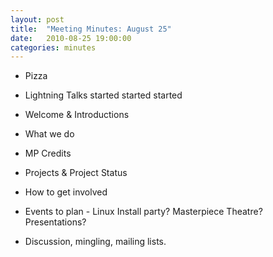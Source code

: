 ```yaml
---
layout: post
title: 	"Meeting Minutes: August 25"
date: 	2010-08-25 19:00:00
categories: minutes
---
```


- Pizza

- Lightning Talks
started started started 
- Welcome & Introductions

- What we do

- MP Credits

- Projects & Project Status

- How to get involved

- Events to plan - Linux Install party? Masterpiece Theatre? Presentations?

- Discussion, mingling, mailing lists. 
